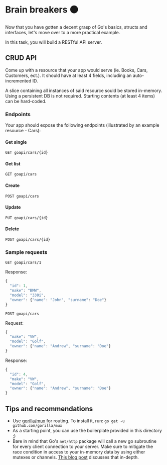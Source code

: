 # Brain breakers :black_circle:

Now that you have gotten a decent grasp of Go's basics, structs and interfaces, let's move over to a more practical example.

In this task, you will build a RESTful API server.

## CRUD API

Come up with a resource that your app would serve (ie. Books, Cars, Customers, ect.). It should have at least 4 fields, including an auto-incremented ID.

A slice containing all instances of said resource sould be stored in-memory. Using a persistent DB is not required. Starting contents (at least 4 items) can be hard-coded.

### Endpoints

Your app should expose the following endpoints (illustrated by an example resource - Cars):

#### Get single

```
GET goapi/cars/{id}
```

#### Get list

```
GET goapi/cars
```

#### Create

```
POST goapi/cars
```

#### Update

```
PUT goapi/cars/{id}
```

#### Delete

```
POST goapi/cars/{id}
```

### Sample requests

`GET goapi/cars/1`

Response:

```js
{
  "id": 1,
  "make": "BMW",
  "model": "330i",
  "owner": {"name": "John", "surname": "Doe"}
}
```

`POST goapi/cars`

Request:

```js
{
  "make": "VW",
  "model": "Golf",
  "owner": {"name": "Andrew", "surname": "Doe"}
}
```

Response:

```js
{
  "id": 4,
  "make": "VW",
  "model": "Golf",
  "owner": {"name": "Andrew", "surname": "Doe"}
}
```

## Tips and recommendations

- Use [gorilla/mux](https://github.com/gorilla/mux) for routing. To install it, run: `go get -u github.com/gorilla/mux`
- As a starting point, you can use the boilerplate provided in this directory ;)
- Bare in mind that Go's `net/http` package will call a new go subroutine for every client connection to your server. Make sure to mitigate the race condition in access to your in-memory data by using either mutexes or channels. [This blog post](https://eli.thegreenplace.net/2019/on-concurrency-in-go-http-servers/) discusses that in-depth.